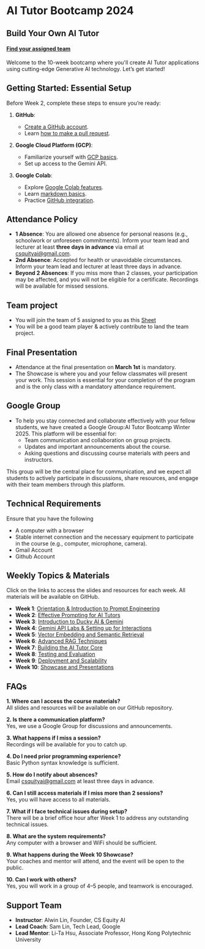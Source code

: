 # AI Tutor Bootcamp 2024

## **Build Your Own AI Tutor**
#### [Find your assigned team](https://docs.google.com/spreadsheets/d/1zJ3A5tGGAmGDG4lIuX0zJPSKwJSySWqSH7619fxG-60/edit?gid=2089701332#gid=2089701332)
Welcome to the 10-week bootcamp where you'll create AI Tutor applications using cutting-edge Generative AI technology. Let’s get started!

## **Getting Started: Essential Setup**

Before Week 2, complete these steps to ensure you’re ready:

1. **GitHub**:
   - [Create a GitHub account](https://docs.github.com/en/get-started/start-your-journey/creating-an-account-on-github).
   - Learn [how to make a pull request](https://docs.github.com/en/get-started/start-your-journey/hello-world).

2. **Google Cloud Platform (GCP)**:
   - Familiarize yourself with [GCP basics](https://cloud.google.com/docs).
   - Set up access to the Gemini API.

3. **Google Colab**:
   - Explore [Google Colab features](https://colab.research.google.com/notebooks/basic_features_overview.ipynb).
   - Learn [markdown basics](https://colab.research.google.com/notebooks/markdown_guide.ipynb).
   - Practice [GitHub integration](https://colab.research.google.com/github/googlecolab/colabtools/blob/main/notebooks/colab-github-demo.ipynb).

## **Attendance Policy**
- **1 Absence**: You are allowed one absence for personal reasons (e.g., schoolwork or unforeseen commitments). Inform your team lead and lecturer at least **three days in advance** via email at [csquityai@gmail.com](mailto:csquityai@gmail.com).
- **2nd Absence**: Accepted for health or unavoidable circumstances. Inform your team lead and lecturer at least three days in advance.
- **Beyond 2 Absences**: If you miss more than 2 classes, your participation may be affected, and you will not be eligible for a certificate. Recordings will be available for missed sessions.
## **Team project**
- You will join the team of 5 assigned to you as this [Sheet](https://docs.google.com/spreadsheets/d/1zJ3A5tGGAmGDG4lIuX0zJPSKwJSySWqSH7619fxG-60/edit?gid=2089701332#gid=2089701332)
- You will be a good team player & actively contribute to land the team project.
## **Final Presentation**
- Attendance at the final presentation on **March 1st** is mandatory.
- The Showcase is where you and your fellow classmates will present your work. This session is essential for your completion of the program and is the only class with a mandatory attendance requirement.
## **Google Group**
- To help you stay connected and collaborate effectively with your fellow students, we have created a Google Group:AI Tutor Bootcamp Winter 2025. This platform will be essential for:
   - Team communication and collaboration on group projects.
   - Updates and important announcements about the course.
   - Asking questions and discussing course materials with peers and instructors.
  
This group will be the central place for communication, and we expect all students to actively participate in discussions, share resources, and engage with their team members through this platform.
## **Technical Requirements**

Ensure that you have the following
- A computer with a browser
- Stable internet connection and the necessary equipment to participate in the course (e.g., computer, microphone, camera).
- Gmail Account
- Github Account


## **Weekly Topics & Materials**

Click on the links to access the slides and resources for each week. All materials will be available on GitHub.

- **Week 1**: [Orientation & Introduction to Prompt Engineering](https://github.com/CSEquityAI/2024-GenAI-Tutor-Bootcamp/tree/main/coursePowerPoint)
- **Week 2**: [Effective Prompting for AI Tutors](#)  
- **Week 3**: [Introduction to Ducky AI & Gemini](#)  
- **Week 4**: [Gemini API Labs & Setting up for Interactions](#)  
- **Week 5**: [Vector Embedding and Semantic Retrieval](#)  
- **Week 6**: [Advanced RAG Techniques](#)  
- **Week 7**: [Building the AI Tutor Core](#)  
- **Week 8**: [Testing and Evaluation](#)  
- **Week 9**: [Deployment and Scalability](#)  
- **Week 10**: [Showcase and Presentations](#)  



## **FAQs**

**1. Where can I access the course materials?**  
All slides and resources will be available on our GitHub repository.

**2. Is there a communication platform?**  
Yes, we use a Google Group for discussions and announcements.

**3. What happens if I miss a session?**  
Recordings will be available for you to catch up.

**4. Do I need prior programming experience?**  
Basic Python syntax knowledge is sufficient.

**5. How do I notify about absences?**  
Email [csquityai@gmail.com](mailto:csquityai@gmail.com) at least three days in advance.

**6. Can I still access materials if I miss more than 2 sessions?**  
Yes, you will have access to all materials.

**7. What if I face technical issues during setup?**  
There will be a brief office hour after Week 1 to address any outstanding technical issues.

**8. What are the system requirements?**  
Any computer with a browser and WiFi should be sufficient.

**9. What happens during the Week 10 Showcase?**  
Your coaches and mentor will attend, and the event will be open to the public.

**10. Can I work with others?**  
Yes, you will work in a group of 4–5 people, and teamwork is encouraged.

## **Support Team**

- **Instructor**: Alwin Lin, Founder, CS Equity AI  
- **Lead Coach**: Sam Lin, Tech Lead, Google  
- **Lead Mentor**: Li-Ta Hsu, Associate Professor, Hong Kong Polytechnic University  
